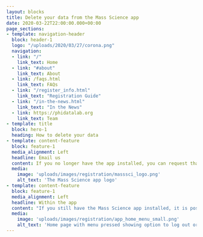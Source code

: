 ```yaml
---
layout: blocks
title: Delete your data from the Mass Science app
date: 2020-03-22T22:00:00.000+00:00
page_sections:
- template: navigation-header
  block: header-1
  logo: "/uploads/2020/03/27/corona.png"
  navigation:
  - link: "/"
    link_text: Home
  - link: "#about"
    link_text: About
  - link: /faqs.html
    link_text: FAQs
  - link: "/register_info.html"
    link_text: "Registration Guide"
  - link: "/in-the-news.html"
    link_text: "In the News"
  - link: https://phidatalab.org
    link_text: Team
- template: title
  block: hero-1
  heading: How to delete your data
- template: content-feature
  block: feature-1
  media_alignment: Left
  headline: Email us
  content: If you no longer have the app installed, you can request that your data is deleted by emailing us at masssci@kcl.ac.uk.
  media:
    image: 'uploads/images/registration/masssci_logo.png'
    alt_text: 'The Mass Science app logo'
- template: content-feature
  block: feature-1
  media_alignment: Left
  headline: Within the app
  content: "If you still have the Mass Science app installed, it is possible to leave the study and request data deletion by pressing the Menu icon in the top right and selecting 'Leave Study'."
  media:
    image: 'uploads/images/registration/app_home_menu_small.png'
    alt_text: 'Home page with menu pressed showing option to log out or leave study'
---
```

